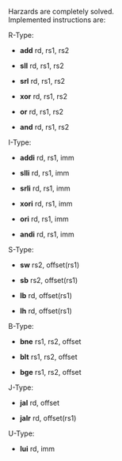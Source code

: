 Harzards are completely solved.\
Implemented instructions are:

R-Type:

* **add** rd, rs1, rs2

* **sll** rd, rs1, rs2

* **srl** rd, rs1, rs2

* **xor** rd, rs1, rs2

* **or** rd, rs1, rs2

* **and** rd, rs1, rs2

  

I-Type:

* **addi** rd, rs1, imm

* **slli** rd, rs1, imm

* **srli** rd, rs1, imm

* **xori** rd, rs1, imm

* **ori** rd, rs1, imm

* **andi** rd, rs1, imm

  

S-Type:

* **sw** rs2, offset(rs1)

* **sb**  rs2, offset(rs1)

* **lb** rd, offset(rs1)

* **lh** rd, offset(rs1)

  

B-Type:

* **bne** rs1, rs2, offset

* **blt** rs1, rs2, offset

* **bge** rs1, rs2, offset

  

J-Type:

* **jal** rd, offset

* **jalr** rd, offset(rs1)

  

U-Type:

* **lui** rd, imm
